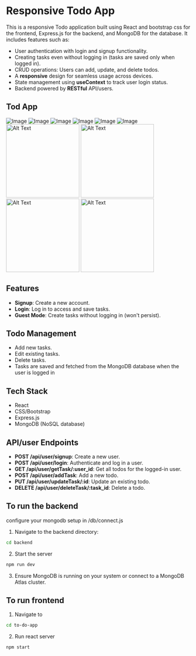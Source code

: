 # Responsive Todo App

This is a responsive Todo application built using React and bootstrap css for the frontend, Express.js for the backend, and MongoDB for the database. It includes features such as:

- User authentication with login and signup functionality.
- Creating tasks even without logging in (tasks are saved only when logged in).
- CRUD operations: Users can add, update, and delete todos.
- A **responsive** design for seamless usage across devices.
- State management using **useContext** to track user login status.
- Backend powered by **RESTful** API/users.

## Tod App

![Image](./assets/home.png)
![Image](./assets/about.png)
![Image](./assets/signup.png)
![Image](./assets/todo1.png)
![Image](./assets/todo2.png)
![Image](./assets/demo.png)
<img src="./assets/mob1.jpg" alt="Alt Text" width="200"/>
<img src="./assets/mob2.jpg" alt="Alt Text" width="200"/>
<img src="./assets/mob3.jpg" alt="Alt Text" width="200"/>
<img src="./assets/mob4.jpg" alt="Alt Text" width="200"/>

## Features

- **Signup**: Create a new account.
- **Login**: Log in to access and save tasks.
- **Guest Mode**: Create tasks without logging in (won't persist).

## Todo Management

- Add new tasks.
- Edit existing tasks.
- Delete tasks.
- Tasks are saved and fetched from the MongoDB database when the user is logged in

## Tech Stack

- React
- CSS/Bootstrap
- Express.js
- MongoDB (NoSQL database)

## API/user Endpoints

- **POST /api/user/signup**: Create a new user.
- **POST /api/user/login**: Authenticate and log in a user.
- **GET /api/user/getTask/:user_id**: Get all todos for the logged-in user.
- **POST /api/user/addTask**: Add a new todo.
- **PUT /api/user/updateTask/:id**: Update an existing todo.
- **DELETE /api/user/deleteTask/:task_id**: Delete a todo.

## To run the backend
configure your mongodb setup in /db/connect.js

1. Navigate to the backend directory:
```bash
cd backend
```

2. Start the server
```bash
npm run dev
```

3. Ensure MongoDB is running on your system or connect to a MongoDB Atlas cluster.

## To run frontend

1. Navigate to 
```bash
cd to-do-app
```

2. Run react server
```bash
npm start
```
